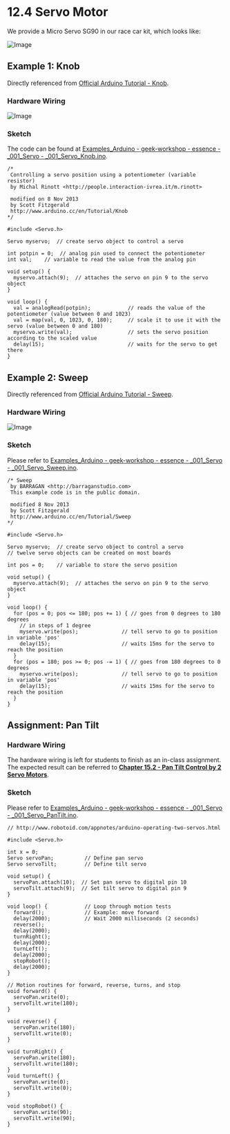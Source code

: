 # 12.4 Servo Motor

We provide a Micro Servo SG90 in our race car kit, which looks like:

![Image](../../Examples/geek-workshop/essence/motor-servo.jpg)


## Example 1: Knob

Directly referenced from [Official Arduino Tutorial - Knob](https://www.arduino.cc/en/Tutorial/Knob).

### Hardware Wiring

![Image](../../Examples/geek-workshop/essence/001_servo_knob.jpg)


### Sketch

The code can be found at [Examples_Arduino - geek-workshop - essence - _001_Servo - _001_Servo_Knob.ino](https://github.com/LongerVisionRobot/Examples_Arduino/blob/master/geek-workshop/essence/_001_Servo/_001_Servo_Knob.ino).
```
/*
 Controlling a servo position using a potentiometer (variable resistor)
 by Michal Rinott <http://people.interaction-ivrea.it/m.rinott>

 modified on 8 Nov 2013
 by Scott Fitzgerald
 http://www.arduino.cc/en/Tutorial/Knob
*/

#include <Servo.h>

Servo myservo;  // create servo object to control a servo

int potpin = 0;  // analog pin used to connect the potentiometer
int val;    // variable to read the value from the analog pin

void setup() {
  myservo.attach(9);  // attaches the servo on pin 9 to the servo object
}

void loop() {
  val = analogRead(potpin);            // reads the value of the potentiometer (value between 0 and 1023)
  val = map(val, 0, 1023, 0, 180);     // scale it to use it with the servo (value between 0 and 180)
  myservo.write(val);                  // sets the servo position according to the scaled value
  delay(15);                           // waits for the servo to get there
}
```


## Example 2: Sweep

Directly referenced from [Official Arduino Tutorial - Sweep](https://www.arduino.cc/en/Tutorial/Sweep).

### Hardware Wiring

![Image](../../Examples/geek-workshop/essence/001_servo_sweep.jpg)


### Sketch

Please refer to [Examples_Arduino - geek-workshop - essence - _001_Servo - _001_Servo_Sweep.ino](https://github.com/LongerVisionRobot/Examples_Arduino/blob/master/geek-workshop/essence/_001_Servo/_001_Servo_Sweep.ino).
```
/* Sweep
 by BARRAGAN <http://barraganstudio.com>
 This example code is in the public domain.

 modified 8 Nov 2013
 by Scott Fitzgerald
 http://www.arduino.cc/en/Tutorial/Sweep
*/

#include <Servo.h>

Servo myservo;  // create servo object to control a servo
// twelve servo objects can be created on most boards

int pos = 0;    // variable to store the servo position

void setup() {
  myservo.attach(9);  // attaches the servo on pin 9 to the servo object
}

void loop() {
  for (pos = 0; pos <= 180; pos += 1) { // goes from 0 degrees to 180 degrees
    // in steps of 1 degree
    myservo.write(pos);              // tell servo to go to position in variable 'pos'
    delay(15);                       // waits 15ms for the servo to reach the position
  }
  for (pos = 180; pos >= 0; pos -= 1) { // goes from 180 degrees to 0 degrees
    myservo.write(pos);              // tell servo to go to position in variable 'pos'
    delay(15);                       // waits 15ms for the servo to reach the position
  }
}
```


## Assignment: Pan Tilt

### Hardware Wiring

The hardware wiring is left for students to finish as an in-class assignment. The expected result can be referred to
[**Chapter 15.2 - Pan Tilt Control by 2 Servo Motors**](../../Part6_MiniAutomatedVehicle/15_Assembling/04_pantilt_servomoto_ultrasoundr.md). 


### Sketch

Please refer to [Examples_Arduino - geek-workshop - essence - _001_Servo - _001_Servo_PanTilt.ino](https://github.com/LongerVisionRobot/Examples_Arduino/blob/master/geek-workshop/essence/_001_Servo/_001_Servo_PanTilt.ino).
```
// http://www.robotoid.com/appnotes/arduino-operating-two-servos.html

#include <Servo.h>

int x = 0;
Servo servoPan;          // Define pan servo
Servo servoTilt;         // Define tilt servo

void setup() { 
  servoPan.attach(10);  // Set pan servo to digital pin 10
  servoTilt.attach(9);  // Set tilt servo to digital pin 9
} 

void loop() {            // Loop through motion tests
  forward();             // Example: move forward
  delay(2000);           // Wait 2000 milliseconds (2 seconds)
  reverse();
  delay(2000);
  turnRight();
  delay(2000);
  turnLeft();
  delay(2000);
  stopRobot();
  delay(2000);
}

// Motion routines for forward, reverse, turns, and stop
void forward() {
  servoPan.write(0);
  servoTilt.write(180);
}

void reverse() {
  servoPan.write(180);
  servoTilt.write(0);
}

void turnRight() {
  servoPan.write(180);
  servoTilt.write(180);
}
void turnLeft() {
  servoPan.write(0);
  servoTilt.write(0);
}

void stopRobot() {
  servoPan.write(90);
  servoTilt.write(90);
}
```
